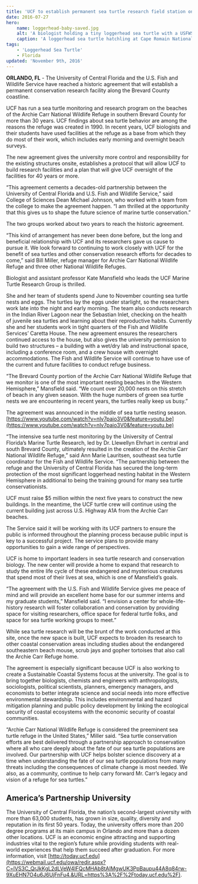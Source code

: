 ```yaml
---
title: 'UCF to establish permanent sea turtle research field station on Archie Carr National Wildlife Refuge'
date: 2016-07-27
hero:
    name: loggerhead-baby-saved.jpg
    alt: 'A biologist holding a tiny loggerhead sea turtle with a USFWS biologist in uniform in the background.'
    caption: 'A loggerhead sea turtle hatchling at Cape Romain National Wildlife Refuge. <a href="https://flic.kr/p/cECWef">Photo</a> by Keith Fuller for USFWS.'
tags:
    - 'Loggerhead Sea Turtle'
    - Florida
updated: 'November 9th, 2016'
---
```

**ORLANDO, FL** - The University of Central Florida and the U.S. Fish and Wildlife Service have reached a historic agreement that will establish a permanent conservation research facility along the Brevard County coastline.

UCF has run a sea turtle monitoring and research program on the beaches of the Archie Carr National Wildlife Refuge in southern Brevard County for more than 30 years. UCF findings about sea turtle behavior are among the reasons the refuge was created in 1990\. In recent years, UCF biologists and their students have used facilities at the refuge as a base from which they do most of their work, which includes early morning and overnight beach surveys.

The new agreement gives the university more control and responsibility for the existing structures onsite, establishes a protocol that will allow UCF to build research facilities and a plan that will give UCF oversight of the facilities for 40 years or more.

“This agreement cements a decades-old partnership between the University of Central Florida and U.S. Fish and Wildlife Service,” said College of Sciences Dean Michael Johnson, who worked with a team from the college to make the agreement happen. “I am thrilled at the opportunity that this gives us to shape the future science of marine turtle conservation.”

The two groups worked about two years to reach the historic agreement.

“This kind of arrangement has never been done before, but the long and beneficial relationship with UCF and its researchers gave us cause to pursue it. We look forward to continuing to work closely with UCF for the benefit of sea turtles and other conservation research efforts for decades to come,” said Bill Miller, refuge manager for Archie Carr National Wildlife Refuge and three other National Wildlife Refuges.

Biologist and assistant professor Kate Mansfield who leads the UCF Marine Turtle Research Group is thrilled.

She and her team of students spend June to November counting sea turtle nests and eggs. The turtles lay the eggs under starlight, so the researchers work late into the night and early morning. The team also conducts research in the Indian River Lagoon near the Sebastian Inlet, checking on the health of juvenile sea turtles and learning about their reproductive habits. Currently she and her students work in tight quarters of the Fish and Wildlife Services’ Caretta House. The new agreement ensures the researchers continued access to the house, but also gives the university permission to build two structures – a building with a wet/dry lab and instructional space, including a conference room, and a crew house with overnight accommodations. The Fish and Wildlife Service will continue to have use of the current and future facilities to conduct refuge business.

“The Brevard County portion of the Archie Carr National Wildlife Refuge that we monitor is one of the most important nesting beaches in the Western Hemisphere,” Mansfield said. “We count over 20,000 nests on this stretch of beach in any given season. With the huge numbers of green sea turtle nests we are encountering in recent years, the turtles really keep us busy.”

The agreement was announced in the middle of sea turtle nesting season. [https://www.youtube.com/watch?v=nlv7paio3V0&feature=youtu.be](https://www.youtube.com/watch?v=nlv7paio3V0&feature=youtu.be)

“The intensive sea turtle nest monitoring by the University of Central Florida’s Marine Turtle Research, led by Dr. Llewellyn Ehrhart in central and south Brevard County, ultimately resulted in the creation of the Archie Carr National Wildlife Refuge,” said Ann Marie Lauritsen, southeast sea turtle coordinator for the Fish and Wildlife Service. “The partnership between the refuge and the University of Central Florida has secured the long-term protection of the most significant loggerhead nesting habitat in the Western Hemisphere in additional to being the training ground for many sea turtle conservationists.

UCF must raise $5 million within the next five years to construct the new buildings. In the meantime, the UCF turtle crew will continue using the current building just across U.S. Highway A1A from the Archie Carr beaches.

The Service said it will be working with its UCF partners to ensure the public is informed throughout the planning process because public input is key to a successful project. The service plans to provide many opportunities to gain a wide range of perspectives.

UCF is home to important leaders in sea turtle research and conservation biology. The new center will provide a home to expand that research to study the entire life cycle of these endangered and mysterious creatures that spend most of their lives at sea, which is one of Mansfield’s goals.

“The agreement with the U.S. Fish and Wildlife Service gives me peace of mind and will provide an excellent home base for our summer interns and my graduate students,” Mansfield said. “I envision a center for whole-life-history research will foster collaboration and conservation by providing space for visiting researchers, office space for federal turtle folks, and space for sea turtle working groups to meet.”

While sea turtle research will be the brunt of the work conducted at this site, once the new space is built, UCF expects to broaden its research to other coastal conservation areas including studies about the endangered southeastern beach mouse, scrub jays and gopher tortoises that also call the Archie Carr Refuge home.

The agreement is especially significant because UCF is also working to create a Sustainable Coastal Systems focus at the university. The goal is to bring together biologists, chemists and engineers with anthropologists, sociologists, political scientists, planners, emergency managers, and economists to better integrate science and social needs into more effective environmental stewardship. This includes environmental and hazard mitigation planning and public policy development by linking the ecological security of coastal ecosystems with the economic security of coastal communities.

“Archie Carr National Wildlife Refuge is considered the preeminent sea turtle refuge in the United States,” Miller said. “Sea turtle conservation efforts are best delivered through a partnership approach to conservation where all who care deeply about the fate of our sea turtle populations are involved. Our partnership with UCF helps bolster science discovery at a time when understanding the fate of our sea turtle populations from many threats including the consequences of climate change is most needed. We also, as a community, continue to help carry forward Mr. Carr’s legacy and vision of a refuge for sea turtles.”

## America’s Partnership University

The University of Central Florida, the nation’s second-largest university with more than 63,000 students, has grown in size, quality, diversity and reputation in its first 50 years. Today, the university offers more than 200 degree programs at its main campus in Orlando and more than a dozen other locations. UCF is an economic engine attracting and supporting industries vital to the region’s future while providing students with real-world experiences that help them succeed after graduation. For more information, visit [http://today.ucf.edu](https://webmail.ucf.edu/owa/redir.aspx?C=lVS3C_QrJkKgL2dLVeW4IFQcMHAb8tAIMgwUK3PpBaupu44A8q84rw-9XuEHN7O4u6J6UjFnFu4.&URL=https%3A%2F%2Ftoday.ucf.edu%2F).
